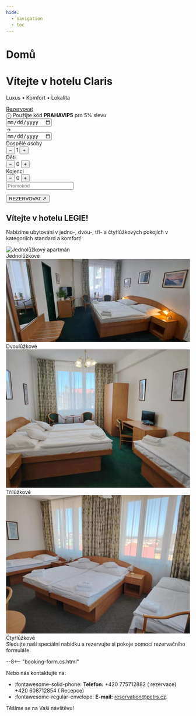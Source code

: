 ```yaml
---
hide:
  - navigation
  - toc
---
```


# Domů 
<!-- START: Full-width Hero Banner -->
<div class="hero-banner">
  <div class="hero-content">
    <h1>Vítejte v hotelu Claris</h1>
    <p>Luxus • Komfort • Lokalita</p>
  </div>
  <div class="mobile-reserve-btn-wrapper">
    <a href="#booking-title" class="mobile-reserve-btn">Rezervovat</a>
  </div>
  <form id="hotelBookingForm" class="reservation-bar" data-lang="cs-CZ">
            <div class="promo-sticker-bar">
              <span>&#9432; Použijte kód <strong>PRAHAVIP5</strong> pro 5% slevu</span>
            </div>
            <div class="res-item">
                <div class="date-container">
                    <input type="date" id="arrivalDate" name="arrivalDate" class="res-date" required/>
                </div>
                <span class="res-arrow">→</span>
                <div class="date-container">
                    <input type="date" id="endDate" name="endDate"  class="res-date" required/>
                </div>
            </div>

  <div class="res-divider"></div>

  <div class="res-item">
      <span class="res-label">Dospělé osoby</span>
      <div class="res-counter">
          <button type="button" onclick="adjustGuests('adults', -1)">−</button>
          <span id="adults" name="selectedAdultCount">1</span>
          <button type="button" onclick="adjustGuests('adults', 1)">+</button>
      </div>
  </div>

  <div class="res-counter-group">
      <span class="res-label">Děti</span>
      <div class="res-counter">
          <button type="button" onclick="adjustGuests('children', -1)">−</button>
          <span id="children" name="selectedChildCount">0</span>
          <button type="button" onclick="adjustGuests('children', 1)">+</button>
      </div>
  </div>

  <div class="res-counter-group">
      <span class="res-label">Kojenci</span>
      <div class="res-counter">
          <button type="button" onclick="adjustGuests('infants', -1)">−</button>
          <span id="infants" name="selectedInfantCount">0</span>
          <button type="button" onclick="adjustGuests('infants', 1)">+</button>
      </div>
  </div>

  <div class="res-divider"></div>

  <div class="res-item promo-input">
      <input type="text" id="promoCode" placeholder="Promokód" />
  </div>

  <button type="submit" class="res-book">REZERVOVAT ↗</button>
</form>
</div>
<!-- END: Full-width Hero Banner -->
<link rel="stylesheet" href="../../assets/stylesheets/index.css">

## Vítejte v hotelu LEGIE!

Nabízíme ubytování v jedno-, dvou-, tří- a čtyřlůžkových pokojích v kategoriích standard a komfort!

<!-- START: Room Cards -->
<section class="featured-rooms-section">
  <div class="featured-room" onclick="location.href='02.rooms/#jednoluzkove-pokoje-standard-a-komfort'">
    <img src="/hotellegie/assets/fotky_hotelu/jednoluzko.webp" alt="Jednolůžkový apartmán">
    <div class="room-label">Jednolůžkové</div>
  </div>
  <div class="featured-room" onclick="location.href='02.rooms/#dvouluzkove-pokoje-standard-a-komfort'">
    <img src="/assets/fotky_hotelu/dvojluzko.webp" alt="Dvoulůžkový apartmán">
    <div class="room-label">Dvoulůžkové</div>
  </div>
</section>
<section class="featured-rooms-section">
  <div class="featured-room" onclick="location.href='02.rooms/#triluzkove-pokoje'">
    <img src="/assets/fotky_hotelu/trojluzko.webp" alt="Jednolůžkový apartmán">
    <div class="room-label">Třílůžkové</div>
  </div>
  <div class="featured-room" onclick="location.href='02.rooms/#ctyrluzkove-pokoje'">
    <img src="/assets/fotky_hotelu/ctyrluzko.webp" alt="Dvoulůžkový apartmán">
    <div class="room-label">Čtyřlůžkové</div>
  </div>
</section>
<!-- END: Room Cards -->

<div id="booking-title">Sledujte naši speciální nabídku a rezervujte si pokoje pomocí rezervačního formuláře.</div>

--8<-- "booking-form.cs.html"

Nebo nás kontaktujte na:

- :fontawesome-solid-phone: **Telefon:** +420 775712882 ( rezervace) +420 608712854 ( Recepce)
- :fontawesome-regular-envelope: **E-mail:** reservation@petrs.cz.

Těšíme se na Vaši návštěvu!

